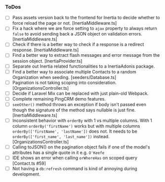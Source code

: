 ### ToDos

- [ ] Pass assets version back to the frontend for Inertia to decide whether to force reload the page or not. [InertiaMiddleware.ts]
- [ ] Fix a hack where we are force setting to `ajax` property to always return `false` to avoid sending back
a JSON object on validation errors. [InertiaMiddleware.ts]
- [ ] Check if there is a better way to check if a response is a redirect response. [InertiaMiddleware.ts] 
- [ ] Find a better way to extract flash messages and error message from the session object. [InertiaProvider.ts]
- [ ] Separate out Inertia related functionalities to a InertiaAdonis package.
- [ ] Find a better way to associate multiple Contacts to a random Organization when seeding. [seeders/Database.ts]
- [ ] Pagination is not taking scoping into consideration. [OrganizationsController.ts]
- [ ] Decide if Laravel Mix can be replaced with just plain-old Webpack.
- [ ] Complete remaining PingCRM demo features.
- [ ] `seeOther()` method throws an exception if body isn't passed even though the signature of the method says nullable
is just fine. [InertiaMiddleware.ts]
- [ ] Inconsistent behavior with `orderBy` with 1 vs multiple columns. With 1 column `orderBy('firstName')` works but
with multiple columns `orderBy(['firstName', 'lastName'])` does not. It needs to be `orderBy(['first_name', 'last_name'])`
instead. [OrganizationsController.ts]
- [ ] Calling toJSON() on the pagination object fails if one of the model's attributes has a single quote in it e.g. `O'Keefe`
- [ ] IDE shows an error when calling `orWhereHas` on scoped query [Contact.ts #59]
- [ ] Not having a `db:refresh` command is kind of annoying during development.

